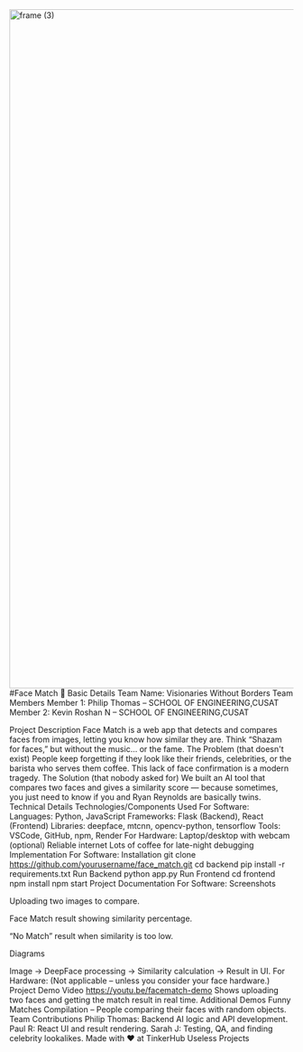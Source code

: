 <img width="3188" height="1202" alt="frame (3)" src="https://github.com/user-attachments/assets/517ad8e9-ad22-457d-9538-a9e62d137cd7" />
#Face Match 🎯
Basic Details
Team Name: Visionaries Without Borders
Team Members
Member 1: Philip Thomas – SCHOOL OF ENGINEERING,CUSAT
Member 2: Kevin Roshan N – SCHOOL OF ENGINEERING,CUSAT

Project Description
Face Match is a web app that detects and compares faces from images, letting you know how similar they are. Think “Shazam for faces,” but without the music… or the fame.
The Problem (that doesn't exist)
People keep forgetting if they look like their friends, celebrities, or the barista who serves them coffee. This lack of face confirmation is a modern tragedy.
The Solution (that nobody asked for)
We built an AI tool that compares two faces and gives a similarity score — because sometimes, you just need to know if you and Ryan Reynolds are basically twins.
Technical Details
Technologies/Components Used
For Software:
Languages: Python, JavaScript
Frameworks: Flask (Backend), React (Frontend)
Libraries: deepface, mtcnn, opencv-python, tensorflow
Tools: VSCode, GitHub, npm, Render
For Hardware:
Laptop/desktop with webcam (optional)
Reliable internet
Lots of coffee for late-night debugging
Implementation
For Software:
Installation
git clone https://github.com/yourusername/face_match.git
cd backend
pip install -r requirements.txt
Run Backend
python app.py
Run Frontend
cd frontend
npm install
npm start
Project Documentation
For Software:
Screenshots

Uploading two images to compare.

Face Match result showing similarity percentage.


“No Match” result when similarity is too low.

Diagrams

Image → DeepFace processing → Similarity calculation → Result in UI.
For Hardware:
(Not applicable – unless you consider your face hardware.)
Project Demo
Video
https://youtu.be/facematch-demo
Shows uploading two faces and getting the match result in real time.
Additional Demos
Funny Matches Compilation – People comparing their faces with random objects.
Team Contributions
Philip Thomas: Backend AI logic and API development.
Paul R: React UI and result rendering.
Sarah J: Testing, QA, and finding celebrity lookalikes.
Made with ❤️ at TinkerHub Useless Projects



